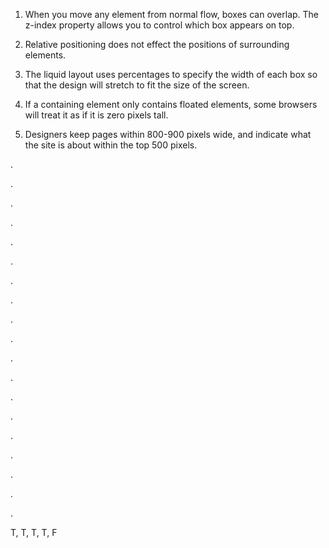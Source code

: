 1. When you move any element from normal flow, boxes can overlap. The
z-index property allows you to control which box appears on top.

2. Relative positioning does not effect the positions of surrounding 
elements.

3. The liquid layout uses percentages to specify the width of each box
so that the design will stretch to fit the size of the screen.

4. If a containing element only contains floated elements, some browsers
will treat it as if it is zero pixels tall.

5. Designers keep pages within 800-900 pixels wide, and indicate what 
the site is about within the top 500 pixels.

.

.

.

.

.

.

.

.

.

.

.

.

.

.

.

.

.

.

.

T, T, T, T, F